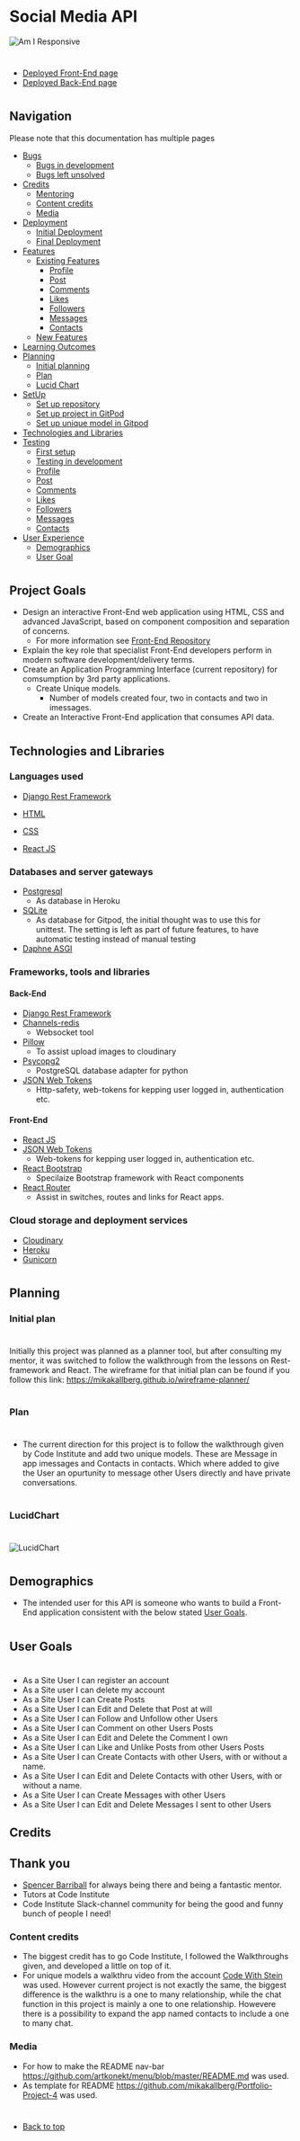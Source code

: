 # Social Media API

![Am I Responsive](/assets/images_readme/amiresponsive.png)
#
* [Deployed Front-End page](https://cozycorner-pp5.herokuapp.com/)
* [Deployed Back-End page](https://portfolio-project-5-drf-api.herokuapp.com/)
#
## Navigation
Please note that this documentation has multiple pages
* [Bugs](/bugs.md)
    - [Bugs in development](/bugs.md#bugs-in-development)
    - [Bugs left unsolved](/bugs.md#bugs-left-unsolved)
* [Credits](#credits)
    - [Mentoring](#thank-you)
    - [Content credits](#content-credits)
    - [Media](#media) 
* [Deployment](/deployment.md)
    - [Initial Deployment](/deployment.md#initial-deployment)
    - [Final Deployment](/deployment.md#final-deployment)
* [Features](/features.md)
   - [Existing Features](/features.md#existing-features)
       - [Profile](/features.md#profile)
       - [Post](/features.md#post)
       - [Comments](/features.md#comments)
       - [Likes](/features.md#likes)
       - [Followers](/features.md#followers)
       - [Messages](/features.md#messages)
       - [Contacts](/features.md#contacts)
   - [New Features](/features.md#new-features)
* [Learning Outcomes](#learning-outcomes)
* [Planning](#planning)
   - [Initial planning](#initial-plan)
   - [Plan](#plan)
   - [Lucid Chart](#lucidchart)
* [SetUp](/setup.md)
   - [Set up repository](/setup.md#set-up-repository)
   - [Set up project in GitPod](/setup.md#set-up-project-in-gitpod)
   - [Set up unique model in Gitpod](/setup.md#set-up-unique-model-in-gitpod)
* [Technologies and Libraries](#technologies-and-libraries)
* [Testing](/testing.md)
    - [First setup](/testing.md#first-setup)
    - [Testing in development](/testing.md#testing-in-development)
    - [Profile](/testing.md#profile)
    - [Post](/testing.md#post)
    - [Comments](/testing.md#comments)
    - [Likes](/testing.md#likes)
    - [Followers](/testing.md#followers)
    - [Messages](/testing.md#messages)
    - [Contacts](/testing.md#contacts)
* [User Experience](#user-experience-ux)
    - [Demographics](#demographics)
    - [User Goal](#user-goals)

 
#
## Project Goals
- Design an interactive Front-End web application using HTML, CSS and advanced JavaScript, based on component composition and separation of concerns.
   - For more information see [Front-End Repository](https://github.com/mikakallberg/cozycorner)
- Explain the key role that specialist Front-End developers perform in modern software development/delivery terms.
- Create an Application Programming Interface (current repository) for comsumption by 3rd party applications.
   - Create Unique models.
      - Number of models created four, two in contacts and two in imessages.
- Create an Interactive Front-End application that consumes API data.
#
## Technologies and Libraries
### Languages used
- [Django Rest Framework](https://www.django-rest-framework.org/) 

- [HTML](https://www.w3schools.com/html/html_intro.asp)

- [CSS](https://www.w3schools.com/css/css_intro.asp)

- [React JS](https://reactjs.org/)

### Databases and server gateways
- [Postgresql](https://www.postgresql.org/)
  - As database in Heroku
- [SQLite](https://www.sqlite.org/index.html)
  - As database for Gitpod, the initial thought was to use this for unittest.
  The setting is left as part of future features, to have automatic testing instead of manual testing
- [Daphne ASGI](https://docs.djangoproject.com/en/4.1/howto/deployment/asgi/daphne/)

### Frameworks, tools and libraries
#### Back-End
- [Django Rest Framework](https://www.django-rest-framework.org/)
- [Channels-redis](https://channels.readthedocs.io/en/latest/index.html) 
   - Websocket tool
- [Pillow](https://pillow.readthedocs.io/en/stable/reference/Image.html)
   - To assist upload images to cloudinary
- [Psycopg2](https://pypi.org/project/psycopg2/)
   - PostgreSQL database adapter for python
- [JSON Web Tokens](https://jwt.io/)
   - Http-safety, web-tokens for kepping user logged in, authentication etc.
#### Front-End
- [React JS](https://reactjs.org/)
- [JSON Web Tokens](https://jwt.io/)
    - Web-tokens for kepping user logged in, authentication etc.
- [React Bootstrap](https://react-bootstrap-v4.netlify.app/)
   - Specilaize Bootstrap framework with React components
- [React Router](https://v5.reactrouter.com/web/guides/quick-start)
   - Assist in switches, routes and links for React apps.


### Cloud storage and deployment services
- [Cloudinary](https://cloudinary.com/)
- [Heroku](https://www.heroku.com/)
- [Gunicorn](https://gunicorn.org/)

#
## Planning
### Initial plan
#
Initially this project was planned as a planner tool, but after consulting  my mentor, it was switched to follow the walkthrough from the lessons on Rest-framework and React. The wireframe for that initial plan can be found if you follow this link: https://mikakallberg.github.io/wireframe-planner/
#
### Plan
#
- The current direction for this project is to follow the walkthrough given by Code Institute and add two unique models. These are Message in app imessages and Contacts in contacts. Which where added to give the User an opurtunity to message other Users directly and have private conversations.
#
### LucidChart
#
![LucidChart](/assets/images_readme/lucidchart.png)
#
## Demographics
- The intended user for this API is someone who wants to build a Front-End application consistent with the below stated [User Goals](#user-goals).
#
## User Goals
#
- As a Site User I can register an account 
- As a Site user I can delete my account
- As a Site User I can Create Posts
- As a Site User I can Edit and Delete that Post at will
- As a Site User I can Follow and Unfollow other Users
- As a Site User I can Comment on other Users Posts
- As a Site User I can Edit and Delete the Comment I own
- As a Site User I can Like and Unlike Posts from other Users Posts
- As a Site User I can Create Contacts with other Users, with or without a name.
- As a Site User I can Edit and  Delete Contacts with other Users, with or without a name.
- As a Site User I can Create Messages with other Users
- As a Site User I can Edit and Delete Messages I sent to other Users

## Credits
## Thank you
- [Spencer Barriball](https://github.com/5pence) for always being there and being a fantastic mentor.
- Tutors at Code Institute
- Code Institute Slack-channel community for being the good and funny bunch of people I need!


### Content credits
- The biggest credit has to go Code Institute, I followed the Walkthroughs given, and developed a little on top of it.
- For unique models a walkthru video from the account [Code With Stein](https://www.youtube.com/watch?v=SF1k_Twr9cg) was used. However current project is not exactly the same, the biggest difference is the walkthru is a one to many relationship, while the chat function in this project is mainly a one to one relationship. Howevere there is a possibility to expand the app named contacts to include a one to many chat.

### Media
- For how to make the README nav-bar https://github.com/artkonekt/menu/blob/master/README.md was used.
- As template for README https://github.com/mikakallberg/Portfolio-Project-4 was used.

#
* [Back to top](#)
#